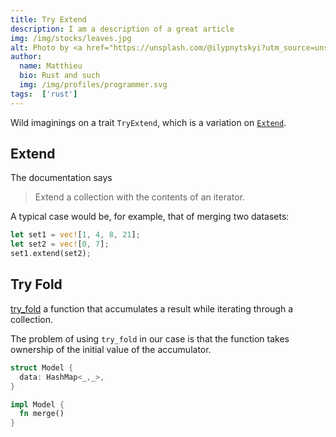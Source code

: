 ```yaml
---
title: Try Extend
description: I am a description of a great article
img: /img/stocks/leaves.jpg
alt: Photo by <a href="https://unsplash.com/@ilypnytskyi?utm_source=unsplash&utm_medium=referral&utm_content=creditCopyText">Igor Lypnytskyi</a> on <a href="https://unsplash.com/@ilypnytskyi?utm_source=unsplash&utm_medium=referral&utm_content=creditCopyText">Unsplash</a>
author: 
  name: Matthieu
  bio: Rust and such
  img: /img/profiles/programmer.svg
tags:  ['rust']
---
```


Wild imaginings on a trait `TryExtend`, which is a variation on
[`Extend`](https://doc.rust-lang.org/std/iter/trait.Extend.html).

## Extend

The documentation says

> Extend a collection with the contents of an iterator.

A typical case would be, for example, that of merging two datasets:

```rust
let set1 = vec![1, 4, 8, 21];
let set2 = vec![0, 7];
set1.extend(set2);
```

## Try Fold

[try_fold](https://doc.rust-lang.org/std/iter/trait.Iterator.html#method.try_fold) a function that
accumulates a result while iterating through a collection.

The problem of using `try_fold` in our case is that the function takes ownership of the initial
value of the accumulator.

```rust
struct Model {
  data: HashMap<_,_>,
}

impl Model {
  fn merge()
}
```
